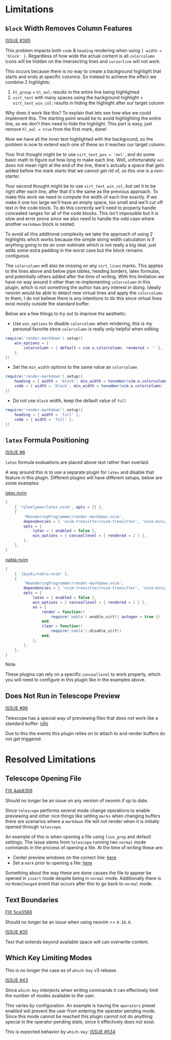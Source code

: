 # Limitations

## `block` Width Removes Column Features

[ISSUE #385](https://github.com/MeanderingProgrammer/render-markdown.nvim/issues/385)

This problem impacts both `code` & `heading` rendering when using
`{ width = 'block' }`. Regardless of how wide the actual content is all `colorcolumn`
icons will be hidden on the intersecting lines and `cursorline` will not work.

This occurs because there is no way to create a background highlight that starts
and ends at specific columns. So instead to achieve the effect we combine 2 highlights:

1. `hl_group` + `hl_eol`: results in the entire line being highlighted
2. `virt_text` with many spaces using the background highlight + `virt_text_win_col`:
   results in hiding the highlight after our target column

Why does it work like this? To explain that lets see how else we could implement
this. The starting point would be to avoid highlighting the entire line, so we don't
then need to hide the highlight. This part is easy, just remove `hl_eol = true` from
the first mark, done!

Now we have all the inner text highlighted with the background, so the problem is
now to extend each one of these so it reaches our target column.

Your first thought might be to use `virt_text_pos = 'eol'`, and do some basic math
to figure out how long to make each line. Well, unfortunately `eol` does not mean
right at the end of the line, there's actually a space that gets added before the
mark starts that we cannot get rid of, so this one is a non-starter.

Your second thought might be to use `virt_text_win_col`, but set it to be right after
each line, after that it's the same as the previous approach. To make this work we
need to compute the width of each line exactly. If we make it one too large we'll
have an empty space, too small and we'll cut off text in the code block. To do this
correctly we'll need to properly handle concealed ranges for all of the code blocks.
This isn't impossible but it is slow and error prone since we also need to handle
the odd case where another `markdown` block is nested.

To avoid all this additional complexity we take the approach of using 2 highlights
which works because the simple string width calculation is if anything going to be
an over-estimate which is not really a big deal, just adds some extra padding in
the worst case but the block remains contiguous.

The `colorcolumn` will also be missing on any `virt_lines` marks. This applies to
the lines above and below pipe tables, heading borders, latex formulas, and potentially
others added after the time of writing. With this limitation we have no way around
it other than re-implementing `colorcolumn` in this plugin, which is not something
the author has any interest in doing. Ideally neovim would be able to detect new
virtual lines and apply the `colorcolumn` to them, I do not believe there is any
intentions to do this since virtual lines exist mostly outside the standard buffer.

Below are a few things to try out to improve the aesthetic:

- Use `win_options` to disable `colorcolumn` when rendering, this is my personal
  favorite since `colorcolumn` is really only helpful when editing

```lua
require('render-markdown').setup({
    win_options = {
        colorcolumn = { default = vim.o.colorcolumn, rendered = '' },
    },
})
```

- Set the `min_width` options to the same value as `colorcolumn`

```lua
require('render-markdown').setup({
    heading = { width = 'block', min_width = tonumber(vim.o.colorcolumn) },
    code = { width = 'block', min_width = tonumber(vim.o.colorcolumn) },
})
```

- Do not use `block` width, keep the default value of `full`

```lua
require('render-markdown').setup({
    heading = { width = 'full' },
    code = { width = 'full' },
})
```

## `latex` Formula Positioning

[ISSUE #6](https://github.com/MeanderingProgrammer/render-markdown.nvim/issues/6)

`latex` formula evaluations are placed above text rather than overlaid.

A way around this is to use a separate plugin for `latex` and disable that feature
in this plugin. Different plugins will have different setups, below are some examples:

[latex.nvim](https://github.com/ryleelyman/latex.nvim)

```lua
{
    { 'ryleelyman/latex.nvim', opts = {} },
    {
        'MeanderingProgrammer/render-markdown.nvim',
        dependencies = { 'nvim-treesitter/nvim-treesitter', 'nvim-mini/mini.nvim' },
        opts = {
            latex = { enabled = false },
            win_options = { conceallevel = { rendered = 2 } },
        },
    },
}
```

[nabla.nvim](https://github.com/jbyuki/nabla.nvim)

```lua
{
    { 'jbyuki/nabla.nvim' },
    {
        'MeanderingProgrammer/render-markdown.nvim',
        dependencies = { 'nvim-treesitter/nvim-treesitter', 'nvim-mini/mini.nvim' },
        opts = {
            latex = { enabled = false },
            win_options = { conceallevel = { rendered = 2 } },
            on = {
                render = function()
                    require('nabla').enable_virt({ autogen = true })
                end,
                clear = function()
                    require('nabla').disable_virt()
                end,
            },
        },
    },
}
```

> [!NOTE]
>
> These plugins can rely on a specific `conceallevel` to work properly, which
> you will need to configure in this plugin like in the examples above.

## Does Not Run in Telescope Preview

[ISSUE #98](https://github.com/MeanderingProgrammer/render-markdown.nvim/issues/98)

Telescope has a special way of previewing files that does not work like a
standard buffer: [info](https://github.com/nvim-telescope/telescope.nvim?tab=readme-ov-file#previewers)

Due to this the events this plugin relies on to attach to and render buffers
do not get triggered.

# Resolved Limitations

## Telescope Opening File

[FIX 4ab8359](https://github.com/MeanderingProgrammer/render-markdown.nvim/commit/4ab835985de62b46b6785ae160f5f709b77a0f92)

Should no longer be an issue on any version of neovim if up to date.

Since `telescope` performs several mode change operations to enable previewing and
other nice things like setting `marks` when changing buffers there are scenarios
where a `markdown` file will not render when it is initially opened through `telescope`.

An example of this is when opening a file using `live_grep` and default settings.
The issue stems from `telescope` running two `normal` mode commands in the process
of opening a file. At the time of writing these are:

- Center preview windows on the correct line: [here](https://github.com/nvim-telescope/telescope.nvim/blob/master/lua/telescope/previewers/buffer_previewer.lua#L549)
- Set a `mark` prior to opening a file: [here](https://github.com/nvim-telescope/telescope.nvim/blob/master/lua/telescope/actions/set.lua#L177)

Something about the way these are done causes the file to appear be opened in `insert`
mode despite being in `normal` mode. Additionally there is no `ModeChanged` event
that occurs after this to go back to `normal` mode.

## Text Boundaries

[FIX 5ce3566](https://github.com/MeanderingProgrammer/render-markdown.nvim/commit/5ce35662725b1024c6dddc8d0bc03befc5abc878)

Should no longer be an issue when using neovim >= `0.10.0`.

[ISSUE #35](https://github.com/MeanderingProgrammer/render-markdown.nvim/issues/35)

Text that extends beyond available space will can overwrite content.

## Which Key Limiting Modes

This is no longer the case as of `which-key` v3 release.

[ISSUE #43](https://github.com/MeanderingProgrammer/render-markdown.nvim/issues/43)

Since `which-key` interjects when writing commands it can effectively limit the
number of modes available to the user.

This varies by configuration. An example is having the `operators` preset enabled
will prevent the user from entering the operator pending mode. Since this mode cannot
be reached this plugin cannot not do anything special in the operator pending state,
since it effectively does not exist.

This is expected behavior by `which-key`: [ISSUE #534](https://github.com/folke/which-key.nvim/issues/534)
